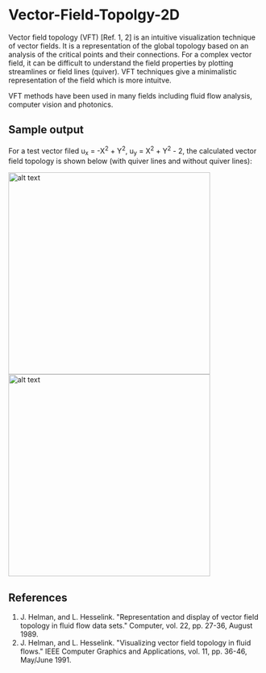# Vector-Field-Topolgy-2D
Vector field topology (VFT) [Ref. 1, 2] is an intuitive visualization technique of vector fields. It is a representation of the global topology based on an analysis of the critical points and their connections. For a complex vector field, it can be difficult to understand the field properties by plotting streamlines or field lines (quiver). VFT techniques give a minimalistic representation of the field which is more intuitve.

VFT methods have been used in many fields including fluid flow analysis, computer vision and photonics.  



## Sample output
For a test vector filed u<sub>x</sub> = -X<sup>2</sup> + Y<sup>2</sup>, u<sub>y</sub> = X<sup>2</sup> + Y<sup>2</sup> - 2, the calculated vector field topology is shown below (with quiver lines and without quiver lines):

<p float="left">
<img src="https://github.com/zaman13/Vector-Field-Topolgy-2D/blob/master/Sample%20output/test_field_1.svg" alt="alt text" width="400">

<img src="https://github.com/zaman13/Vector-Field-Topolgy-2D/blob/master/Sample%20output/test_field_1_no_quiver.svg" alt="alt text" width="400">
</p>


## References
1. J. Helman, and L. Hesselink. "Representation and display of vector field topology in fluid flow data sets." Computer,  vol. 22, pp. 27-36, August 1989.
2. J. Helman, and L. Hesselink. "Visualizing vector field topology in fluid flows." IEEE Computer Graphics and Applications, vol. 11, pp. 36-46, May/June 1991.
